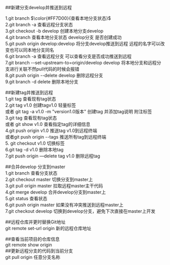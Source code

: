 ##新建分支develop并推送到远程

1.git branch $\color{#FF7D00}{查看本地分支状态}$  
2.git branch -a 查看远程分支状态  
3.git checkout -b develop 创建本地分支develop  
4.git branch 查看本地分支状态 develop分支 是否创建成功  
5.git push origin develop:develop 将分支develop推送到远程 远程的名字可以改变也可以同本地分支同名  
6.git branch -a 查看远程分支 可以查看分支是否成功推送到远程  
7.git branch --set-upstream-to=origin/develop develop 将本地分支和远程分支进行关联不然pull代码的时候会报错  
8.git push origin --delete develop 删除远程分支  
9.git branch -d delete 删除本地分支  

##新建tag并推送到远程  
1.git tag 查看现有tag状态  
2.git tag v1.0 创建tagv1.0  轻量标签  
或者 git tag -a v1.0 -m "version1.0版本" 创建tag 并添加tag说明  附注标签  
3.git tag 查看现有tag状态  
或者 git show v1.0 查看指定tag的详细信息  
4.git push origin v1.0 推送tag v1.0到远程终端  
或者git push origin --tags 推送所有tag到远程终端  
5. git checkout v1.0 切换标签  
6.git tag -d v1.0 删除本地tag    
7.git push origin —delete tag v1.0 删除远程tag  

##合并develop 分支到master  
1.git branch 查看分支状态  
2.git checkout master 切换分支到master上  
3.git pull origin master 拉取远程master主干代码  
4.git merge develop 合并develop分支到master上  
5.git status 查看状态  
6.git push origin master 如果没有冲突推送到远程master上  
7.git checkout develop 切换到develop分支，避免下次直接在master上开发  

##远程仓库并更时替换Git地址  
git remote set-url origin 新的远程仓库地址  

##查看当前项目的仓库信息  
git remote show origin  
##更新远程分支的代码到当前分支  
git pull origin 任意分支名称  
